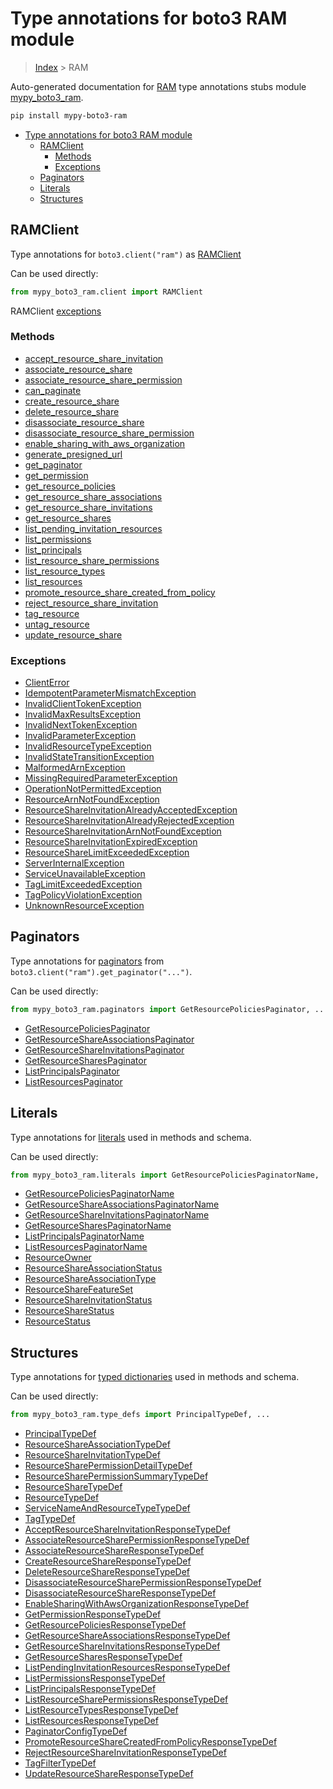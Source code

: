 # Type annotations for boto3 RAM module

> [Index](../index.md) > RAM

Auto-generated documentation for [RAM](https://boto3.amazonaws.com/v1/documentation/api/latest/reference/services/ram.html#RAM)
type annotations stubs module [mypy_boto3_ram](https://pypi.org/project/mypy-boto3-ram/).

```bash
pip install mypy-boto3-ram
```

- [Type annotations for boto3 RAM module](#type-annotations-for-boto3-ram-module)
  - [RAMClient](#ramclient)
    - [Methods](#methods)
    - [Exceptions](#exceptions)
  - [Paginators](#paginators)
  - [Literals](#literals)
  - [Structures](#structures)

## RAMClient

Type annotations for  `boto3.client("ram")` as [RAMClient](./client.md)

Can be used directly:

```python
from mypy_boto3_ram.client import RAMClient
```


RAMClient [exceptions](./client.md#exceptions)



### Methods
- [accept_resource_share_invitation](./client.md#accept-resource-share-invitation)
- [associate_resource_share](./client.md#associate-resource-share)
- [associate_resource_share_permission](./client.md#associate-resource-share-permission)
- [can_paginate](./client.md#can-paginate)
- [create_resource_share](./client.md#create-resource-share)
- [delete_resource_share](./client.md#delete-resource-share)
- [disassociate_resource_share](./client.md#disassociate-resource-share)
- [disassociate_resource_share_permission](./client.md#disassociate-resource-share-permission)
- [enable_sharing_with_aws_organization](./client.md#enable-sharing-with-aws-organization)
- [generate_presigned_url](./client.md#generate-presigned-url)
- [get_paginator](./client.md#get-paginator)
- [get_permission](./client.md#get-permission)
- [get_resource_policies](./client.md#get-resource-policies)
- [get_resource_share_associations](./client.md#get-resource-share-associations)
- [get_resource_share_invitations](./client.md#get-resource-share-invitations)
- [get_resource_shares](./client.md#get-resource-shares)
- [list_pending_invitation_resources](./client.md#list-pending-invitation-resources)
- [list_permissions](./client.md#list-permissions)
- [list_principals](./client.md#list-principals)
- [list_resource_share_permissions](./client.md#list-resource-share-permissions)
- [list_resource_types](./client.md#list-resource-types)
- [list_resources](./client.md#list-resources)
- [promote_resource_share_created_from_policy](./client.md#promote-resource-share-created-from-policy)
- [reject_resource_share_invitation](./client.md#reject-resource-share-invitation)
- [tag_resource](./client.md#tag-resource)
- [untag_resource](./client.md#untag-resource)
- [update_resource_share](./client.md#update-resource-share)




### Exceptions
- [ClientError](./client.md#clienterror)
- [IdempotentParameterMismatchException](./client.md#idempotentparametermismatchexception)
- [InvalidClientTokenException](./client.md#invalidclienttokenexception)
- [InvalidMaxResultsException](./client.md#invalidmaxresultsexception)
- [InvalidNextTokenException](./client.md#invalidnexttokenexception)
- [InvalidParameterException](./client.md#invalidparameterexception)
- [InvalidResourceTypeException](./client.md#invalidresourcetypeexception)
- [InvalidStateTransitionException](./client.md#invalidstatetransitionexception)
- [MalformedArnException](./client.md#malformedarnexception)
- [MissingRequiredParameterException](./client.md#missingrequiredparameterexception)
- [OperationNotPermittedException](./client.md#operationnotpermittedexception)
- [ResourceArnNotFoundException](./client.md#resourcearnnotfoundexception)
- [ResourceShareInvitationAlreadyAcceptedException](./client.md#resourceshareinvitationalreadyacceptedexception)
- [ResourceShareInvitationAlreadyRejectedException](./client.md#resourceshareinvitationalreadyrejectedexception)
- [ResourceShareInvitationArnNotFoundException](./client.md#resourceshareinvitationarnnotfoundexception)
- [ResourceShareInvitationExpiredException](./client.md#resourceshareinvitationexpiredexception)
- [ResourceShareLimitExceededException](./client.md#resourcesharelimitexceededexception)
- [ServerInternalException](./client.md#serverinternalexception)
- [ServiceUnavailableException](./client.md#serviceunavailableexception)
- [TagLimitExceededException](./client.md#taglimitexceededexception)
- [TagPolicyViolationException](./client.md#tagpolicyviolationexception)
- [UnknownResourceException](./client.md#unknownresourceexception)






## Paginators

Type annotations for [paginators](./paginators.md) from `boto3.client("ram").get_paginator("...")`.

Can be used directly:

```python
from mypy_boto3_ram.paginators import GetResourcePoliciesPaginator, ...
```

- [GetResourcePoliciesPaginator](./paginators.md#getresourcepoliciespaginator)
- [GetResourceShareAssociationsPaginator](./paginators.md#getresourceshareassociationspaginator)
- [GetResourceShareInvitationsPaginator](./paginators.md#getresourceshareinvitationspaginator)
- [GetResourceSharesPaginator](./paginators.md#getresourcesharespaginator)
- [ListPrincipalsPaginator](./paginators.md#listprincipalspaginator)
- [ListResourcesPaginator](./paginators.md#listresourcespaginator)






## Literals

Type annotations for [literals](./literals.md) used in methods and schema.

Can be used directly:

```python
from mypy_boto3_ram.literals import GetResourcePoliciesPaginatorName, ...
```

- [GetResourcePoliciesPaginatorName](./literals.md#getresourcepoliciespaginatorname)
- [GetResourceShareAssociationsPaginatorName](./literals.md#getresourceshareassociationspaginatorname)
- [GetResourceShareInvitationsPaginatorName](./literals.md#getresourceshareinvitationspaginatorname)
- [GetResourceSharesPaginatorName](./literals.md#getresourcesharespaginatorname)
- [ListPrincipalsPaginatorName](./literals.md#listprincipalspaginatorname)
- [ListResourcesPaginatorName](./literals.md#listresourcespaginatorname)
- [ResourceOwner](./literals.md#resourceowner)
- [ResourceShareAssociationStatus](./literals.md#resourceshareassociationstatus)
- [ResourceShareAssociationType](./literals.md#resourceshareassociationtype)
- [ResourceShareFeatureSet](./literals.md#resourcesharefeatureset)
- [ResourceShareInvitationStatus](./literals.md#resourceshareinvitationstatus)
- [ResourceShareStatus](./literals.md#resourcesharestatus)
- [ResourceStatus](./literals.md#resourcestatus)




## Structures


Type annotations for [typed dictionaries](./type_defs.md) used in methods and schema.

Can be used directly:

```python
from mypy_boto3_ram.type_defs import PrincipalTypeDef, ...
```

- [PrincipalTypeDef](./type_defs.md#principaltypedef)
- [ResourceShareAssociationTypeDef](./type_defs.md#resourceshareassociationtypedef)
- [ResourceShareInvitationTypeDef](./type_defs.md#resourceshareinvitationtypedef)
- [ResourceSharePermissionDetailTypeDef](./type_defs.md#resourcesharepermissiondetailtypedef)
- [ResourceSharePermissionSummaryTypeDef](./type_defs.md#resourcesharepermissionsummarytypedef)
- [ResourceShareTypeDef](./type_defs.md#resourcesharetypedef)
- [ResourceTypeDef](./type_defs.md#resourcetypedef)
- [ServiceNameAndResourceTypeTypeDef](./type_defs.md#servicenameandresourcetypetypedef)
- [TagTypeDef](./type_defs.md#tagtypedef)
- [AcceptResourceShareInvitationResponseTypeDef](./type_defs.md#acceptresourceshareinvitationresponsetypedef)
- [AssociateResourceSharePermissionResponseTypeDef](./type_defs.md#associateresourcesharepermissionresponsetypedef)
- [AssociateResourceShareResponseTypeDef](./type_defs.md#associateresourceshareresponsetypedef)
- [CreateResourceShareResponseTypeDef](./type_defs.md#createresourceshareresponsetypedef)
- [DeleteResourceShareResponseTypeDef](./type_defs.md#deleteresourceshareresponsetypedef)
- [DisassociateResourceSharePermissionResponseTypeDef](./type_defs.md#disassociateresourcesharepermissionresponsetypedef)
- [DisassociateResourceShareResponseTypeDef](./type_defs.md#disassociateresourceshareresponsetypedef)
- [EnableSharingWithAwsOrganizationResponseTypeDef](./type_defs.md#enablesharingwithawsorganizationresponsetypedef)
- [GetPermissionResponseTypeDef](./type_defs.md#getpermissionresponsetypedef)
- [GetResourcePoliciesResponseTypeDef](./type_defs.md#getresourcepoliciesresponsetypedef)
- [GetResourceShareAssociationsResponseTypeDef](./type_defs.md#getresourceshareassociationsresponsetypedef)
- [GetResourceShareInvitationsResponseTypeDef](./type_defs.md#getresourceshareinvitationsresponsetypedef)
- [GetResourceSharesResponseTypeDef](./type_defs.md#getresourcesharesresponsetypedef)
- [ListPendingInvitationResourcesResponseTypeDef](./type_defs.md#listpendinginvitationresourcesresponsetypedef)
- [ListPermissionsResponseTypeDef](./type_defs.md#listpermissionsresponsetypedef)
- [ListPrincipalsResponseTypeDef](./type_defs.md#listprincipalsresponsetypedef)
- [ListResourceSharePermissionsResponseTypeDef](./type_defs.md#listresourcesharepermissionsresponsetypedef)
- [ListResourceTypesResponseTypeDef](./type_defs.md#listresourcetypesresponsetypedef)
- [ListResourcesResponseTypeDef](./type_defs.md#listresourcesresponsetypedef)
- [PaginatorConfigTypeDef](./type_defs.md#paginatorconfigtypedef)
- [PromoteResourceShareCreatedFromPolicyResponseTypeDef](./type_defs.md#promoteresourcesharecreatedfrompolicyresponsetypedef)
- [RejectResourceShareInvitationResponseTypeDef](./type_defs.md#rejectresourceshareinvitationresponsetypedef)
- [TagFilterTypeDef](./type_defs.md#tagfiltertypedef)
- [UpdateResourceShareResponseTypeDef](./type_defs.md#updateresourceshareresponsetypedef)

